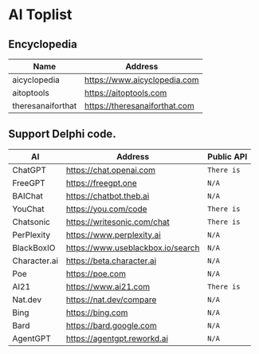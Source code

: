 # AI Toplist

## Encyclopedia
Name | Address |
|---|---|
| aicyclopedia | https://www.aicyclopedia.com |
| aitoptools | https://aitoptools.com |
| theresanaiforthat | https://theresanaiforthat.com |


## Support Delphi code.
AI | Address | Public API |
|---|---|---|
| ChatGPT | https://chat.openai.com | `There is` |
| FreeGPT | https://freegpt.one | `N/A` |
| BAIChat | https://chatbot.theb.ai | `N/A` |
| YouChat | https://you.com/code | `There is` |
| Chatsonic | https://writesonic.com/chat | `There is` |
| PerPlexity | https://www.perplexity.ai | `N/A` |
| BlackBoxIO | https://www.useblackbox.io/search | `N/A` |
| Character.ai | https://beta.character.ai | `N/A` |
| Poe | https://poe.com | `N/A` |
| AI21 | https://www.ai21.com | `There is` |
| Nat.dev | https://nat.dev/compare | `N/A` |
| Bing | https://bing.com | `N/A` |
| Bard | https://bard.google.com | `N/A` |
| AgentGPT | https://agentgpt.reworkd.ai | `N/A` |





